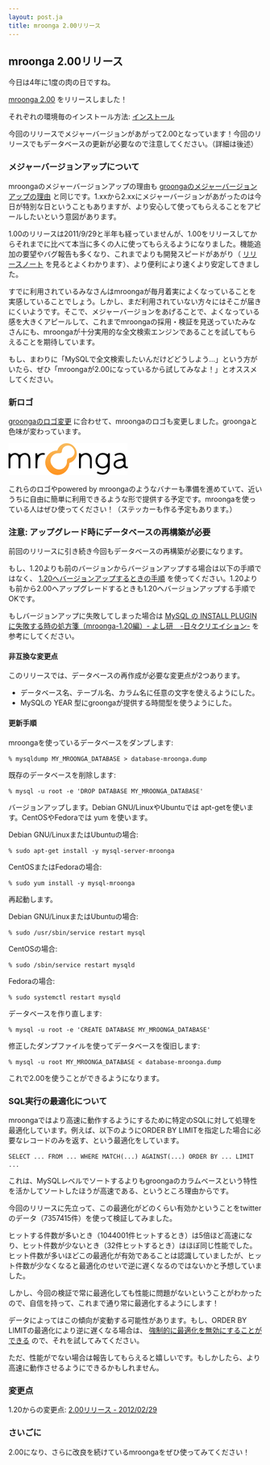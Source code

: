 ```yaml
---
layout: post.ja
title: mroonga 2.00リリース
---
```

## mroonga 2.00リリース

今日は4年に1度の肉の日ですね。

[mroonga 2.00](/ja/docs/news.html#release-2-00) をリリースしました！

それぞれの環境毎のインストール方法:
[インストール](/ja/docs/install.html)

今回のリリースでメジャーバージョンがあがって2.00となっています！今回のリリースでもデータベースの更新が必要なので注意してください。（詳細は後述）

### メジャーバージョンアップについて

mroongaのメジャーバージョンアップの理由も
[groongaのメジャーバージョンアップの理由](http://groonga.org/ja/blog/2012/02/29/release.html)
と同じです。1.xxから2.xxにメジャーバージョンがあがったのは今日が特別な日ということもありますが、より安心して使ってもらえることをアピールしたいという意図があります。

1.00のリリースは2011/9/29と半年も経っていませんが、1.00をリリースしてからそれまでに比べて本当に多くの人に使ってもらえるようになりました。機能追加の要望やバグ報告も多くなり、これまでよりも開発スピードがあがり（
[リリースノート](/ja/docs/news.html)
を見るとよくわかります）、より便利により速くより安定してきました。

すでに利用されているみなさんはmroongaが毎月着実によくなっていることを実感していることでしょう。しかし、まだ利用されていない方々にはそこが届きにくいようです。そこで、メジャーバージョンをあげることで、よくなっている感を大きくアピールして、これまでmroongaの採用・検証を見送っていたみなさんにも、mroongaが十分実用的な全文検索エンジンであることを試してもらえることを期待しています。

もし、まわりに「MySQLで全文検索したいんだけどどうしよう…」という方がいたら、ぜひ「mroongaが2.00になっているから試してみなよ！」とオススメしてください。

### 新ロゴ

[groongaのロゴ変更](http://groonga.org/ja/blog/2012/02/29/release.html)
に合わせて、mroongaのロゴも変更しました。groongaと色味が変わっています。

![新しいロゴ](/images/logo.png "新しいロゴ")

これらのロゴやpowered by
mroongaのようなバナーも準備を進めていて、近いうちに自由に簡単に利用できるような形で提供する予定です。mroongaを使っている人はぜひ使ってください！（ステッカーも作る予定もあります。）

### 注意: アップグレード時にデータベースの再構築が必要

前回のリリースに引き続き今回もデータベースの再構築が必要になります。

もし、1.20よりも前のバージョンからバージョンアップする場合は以下の手順ではなく、
[1.20へバージョンアップするときの手順](/ja/blog/2012/01/29/release.html)
を使ってください。1.20よりも前から2.00へアップグレードするときも1.20へバージョンアップする手順でOKです。

もしバージョンアップに失敗してしまった場合は [MySQL の INSTALL PLUGIN
に失敗する時の処方箋（mroonga-1.20編）-
よし研　-日々クリエイション-](http://d.hatena.ne.jp/yoshi-ken/20120204)
を参考にしてください。

#### 非互換な変更点

このリリースでは、データベースの再作成が必要な変更点が2つあります。

-   データベース名、テーブル名、カラム名に任意の文字を使えるようにした。
-   MySQLの YEAR 型にgroongaが提供する時間型を使うようにした。

#### 更新手順

mroongaを使っているデータベースをダンプします:

    % mysqldump MY_MROONGA_DATABASE > database-mroonga.dump

既存のデータベースを削除します:

    % mysql -u root -e 'DROP DATABASE MY_MROONGA_DATABASE'

バージョンアップします。Debian GNU/LinuxやUbuntuでは
apt-getを使います。CentOSやFedoraでは yum を使います。

Debian GNU/LinuxまたはUbuntuの場合:

    % sudo apt-get install -y mysql-server-mroonga

CentOSまたはFedoraの場合:

    % sudo yum install -y mysql-mroonga

再起動します。

Debian GNU/LinuxまたはUbuntuの場合:

    % sudo /usr/sbin/service restart mysql

CentOSの場合:

    % sudo /sbin/service restart mysqld

Fedoraの場合:

    % sudo systemctl restart mysqld

データベースを作り直します:

    % mysql -u root -e 'CREATE DATABASE MY_MROONGA_DATABASE'

修正したダンプファイルを使ってデータベースを復旧します:

    % mysql -u root MY_MROONGA_DATABASE < database-mroonga.dump

これで2.00を使うことができるようになります。

### SQL実行の最適化について

mroongaではより高速に動作するようにするために特定のSQLに対して処理を最適化しています。例えば、以下のようにORDER
BY
LIMITを指定した場合に必要なレコードのみを返す、という最適化をしています。

    SELECT ... FROM ... WHERE MATCH(...) AGAINST(...) ORDER BY ... LIMIT ...

これは、MySQLレベルでソートするよりもgroongaのカラムベースという特性を活かしてソートしたほうが高速である、というところ理由からです。

今回のリリースに先立って、この最適化がどのくらい有効かということをtwitterのデータ（7357415件）を使って検証してみました。

ヒットする件数が多いとき（1044001件ヒットするとき）は5倍ほど高速になり、ヒット件数が少ないとき（32件ヒットするとき）はほぼ同じ性能でした。ヒット件数が多いほどこの最適化が有効であることは認識していましたが、ヒット件数が少なくなると最適化のせいで逆に遅くなるのではないかと予想していました。

しかし、今回の検証で常に最適化しても性能に問題がないということがわかったので、自信を持って、これまで通り常に最適化するようにします！

データによってはこの傾向が変動する可能性があります。もし、ORDER BY
LIMITの最適化により逆に遅くなる場合は、
[強制的に最適化を無効にすることができる](/ja/docs/reference.html#mroonga-enable-optimization)
ので、それを試してみてください。

ただ、性能がでない場合は報告してもらえると嬉しいです。もしかしたら、より高速に動作させるようにできるかもしれません。

### 変更点

1.20からの変更点: [2.00リリース -
2012/02/29](/ja/docs/news.html#release-2-00)

### さいごに

2.00になり、さらに改良を続けているmroongaをぜひ使ってみてください！
